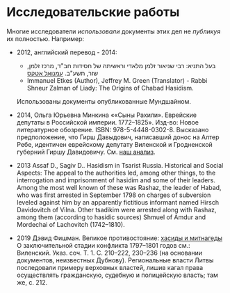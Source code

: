 # Исследовательские работы #

Многие исследователи _использовали_ документы этих дел не _публикуя_ их полностью.
Например:

- 2012, английский перевод - 2014:
  -   ,בעל התניא: רבי שניאור זלמן מלאדי וראשיתה של חסידות חב"ד, מרכז זלמן שזר, תשע"ב.  [עמנואל אטקס](https://he.wikipedia.org/wiki/%D7%A2%D7%9E%D7%A0%D7%95%D7%90%D7%9C_%D7%90%D7%98%D7%A7%D7%A1)
  - Immanuel Etkes (Author), Jeffrey M. Green (Translator) - Rabbi Shneur Zalman of Liady: The Origins of Chabad
 Hasidism.
 
  Использованы документы опубликованные Мундшайном. 

- 2014, Ольга Юрьевна Минкина ««Сыны Рахили». Еврейские депутаты в Российской империи. 1772–1825».
  Изд-во: Новое литературное обозрение. ISBN: 978-5-4448-0302-8.
  Высказано предположение, что Гирш Давыдович, написавший донос на Алтер Ребе, идентичен еврейскому
  депутату Виленской и Гродненской губерний Гиршу Давидовичу.
  См. <a href="/note/Гирша_Давыдовичъ.html" target="namesViewer">наш анализ</a>.

- 2013 Assaf D., Sagiv D.. Hasidism in Tsarist Russia. Historical and Social Aspects:
  The appeal to the authorities led, among other things, to the interrogation
  and imprisonment of hasidim and some of their leaders. Among the most
  well known of these was Rashaz, the leader of Habad, who was first arrested
  in September 1798 on charges of subversion leveled against him by an apparently
  fictitious informant named Hirsch Davidovitch of Vilna. Other tsadikim
  were arrested along with Rashaz, among them (according to hasidic sources)
  Shmuel of Amdur and Mordechai of Lachovitch (1742–1810).
  
- 2019 Дэвид Фишман. Великое противостояние: [хасиды и митнагеды](https://lechaim.ru/academy/hasidy-i-mitnagedy/?fbclid=IwAR0UK4KaZ1t_5zWUD2EDDfBQWrBStiK5gUtAGDRB1aS8V8-3Qi-az_8qoA8)
  О заключительной стадии конфликта 1797–1801 годов см.: Виленский. Указ. соч. Т. 1.
  С. 210–222, 230–236 (на основании документов, неизвестных Дубнову).
  Региональные власти Литвы последовали примеру верховных властей,
  лишив кагал права осуществлять гражданскую, судебную и полицейскую власть; там же, с. 212.
